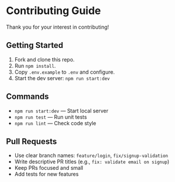 # Contributing Guide

Thank you for your interest in contributing!

## Getting Started

1. Fork and clone this repo.
2. Run `npm install`.
3. Copy `.env.example` to `.env` and configure.
4. Start the dev server: `npm run start:dev`

## Commands

- `npm run start:dev` — Start local server
- `npm run test` — Run unit tests
- `npm run lint` — Check code style

## Pull Requests

- Use clear branch names: `feature/login`, `fix/signup-validation`
- Write descriptive PR titles (e.g., `fix: validate email on signup`)
- Keep PRs focused and small
- Add tests for new features
